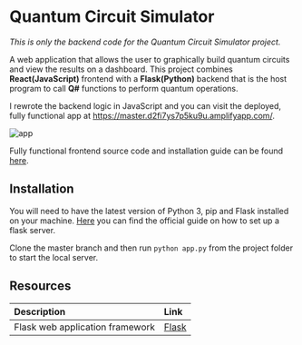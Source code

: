 # Quantum Circuit Simulator

*This is only the backend code for the Quantum Circuit Simulator project.*

A web application that allows the user to graphically build quantum circuits and view the results on a dashboard. This project combines **React(JavaScript)** frontend with a **Flask(Python)** backend that is the host program to call **Q#** functions to perform quantum operations.

I rewrote the backend logic in JavaScript and you can visit the deployed, fully functional app at https://master.d2fi7ys7p5ku9u.amplifyapp.com/.

![app](./../quantum-react-frontend/src/app.png)

Fully functional frontend source code and installation guide can be found [here](https://github.com/XandraV/quantum-react-frontend).

## Installation

You will need to have the latest version of Python 3, pip and Flask installed on your machine. [Here](https://flask.palletsprojects.com/en/1.1.x/installation/) you can find the official guide on how to set up a flask server.

Clone the master branch and then run 
`python app.py` from the project folder to start the local server.

## Resources

| Description                                                        | Link                                                                      |
| :----------------------------------------------------------------- | :------------------------------------------------------------------------ |
| Flask web application framework             | [Flask](https://flask.palletsprojects.com/en/1.1.x/) |
